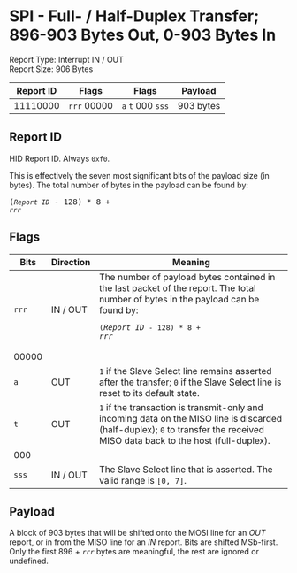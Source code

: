 
# SPI - Full- / Half-Duplex Transfer; 896-903 Bytes Out, 0-903 Bytes In
Report Type: Interrupt IN / OUT<br />
Report Size: 906 Bytes

| Report ID | Flags | Flags | Payload |
|-----------|-------|-------|---------|
| 11110000 | `rrr`&nbsp;00000 | `a`&nbsp;`t`&nbsp;000&nbsp;`sss` | 903 bytes |

## Report ID
HID Report ID.  Always `0xf0`.

This is effectively the seven most significant bits of the payload size (in bytes).  The total number of bytes in the payload can be found by: <pre>(*`Report ID`* - 128) * 8 + *`rrr`*</pre>

## Flags
| Bits  | Direction | Meaning |
|-------|-----------|---------|
| `rrr` | IN / OUT  | The number of payload bytes contained in the last packet of the report.  The total number of bytes in the payload can be found by: <pre>(*`Report ID`* - 128) * 8 + *`rrr`*</pre> |
| 00000 |          |                                                                       |
| `a`   | OUT      | `1` if the Slave Select line remains asserted after the transfer; `0` if the Slave Select line is reset to its default state. |
| `t`   | OUT      | `1` if the transaction is transmit-only and incoming data on the MISO line is discarded (half-duplex); `0` to transfer the received MISO data back to the host (full-duplex). |
| 000   |          |                                                                       |
| `sss` | IN / OUT | The Slave Select line that is asserted.  The valid range is `[0, 7]`. |

## Payload
A block of 903 bytes that will be shifted onto the MOSI line for an *OUT* report, or in from the MISO line for an *IN* report.  Bits are shifted MSb-first.  Only the first 896 + *`rrr`* bytes are meaningful, the rest are ignored or undefined.
